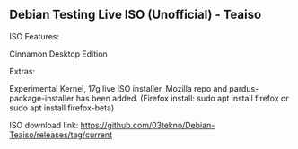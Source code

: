 ## Debian Testing Live ISO (Unofficial) - Teaiso 
ISO Features:

Cinnamon Desktop Edition

Extras:

Experimental Kernel, 17g live ISO installer, Mozilla repo and pardus-package-installer has been added.
(Firefox install: sudo apt install firefox or sudo apt install firefox-beta)

ISO download link: 
https://github.com/03tekno/Debian-Teaiso/releases/tag/current
